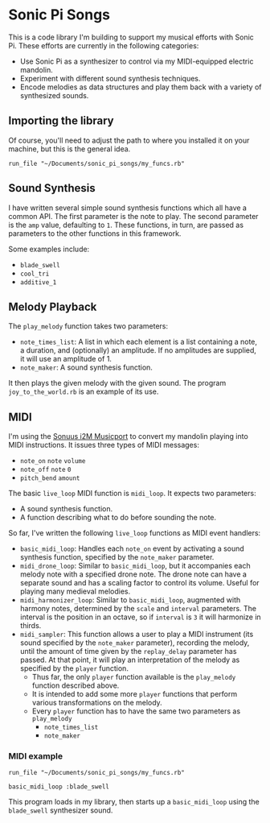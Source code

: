 # Sonic Pi Songs

This is a code library I'm building to support my musical efforts with Sonic
Pi. These efforts are currently in the following categories:
* Use Sonic Pi as a synthesizer to control via my MIDI-equipped electric mandolin.
* Experiment with different sound synthesis techniques.
* Encode melodies as data structures and play them back with a variety of
  synthesized sounds.

## Importing the library

Of course, you'll need to adjust the path to where you installed it on your
machine, but this is the general idea.

```
run_file "~/Documents/sonic_pi_songs/my_funcs.rb"
```

## Sound Synthesis

I have written several simple sound synthesis functions which all have a
common API. The first parameter is the note to play. The second parameter
is the `amp` value, defaulting to `1`. These functions, in turn, are passed
as parameters to the other functions in this framework.

Some examples include:
* `blade_swell`
* `cool_tri`
* `additive_1`

## Melody Playback

The `play_melody` function takes two parameters:
* `note_times_list`: A list in which each element is a list containing a
  note, a duration, and (optionally) an amplitude. If no amplitudes are
  supplied, it will use an amplitude of 1.
* `note_maker`: A sound synthesis function.

It then plays the given melody with the given sound. The program
`joy_to_the_world.rb` is an example of its use.

## MIDI

I'm using the [Sonuus i2M Musicport](https://www.sonuus.com/products_i2m_mp.html) to convert my mandolin playing into MIDI instructions. It issues three types of MIDI messages:
* `note_on` `note` `volume`
* `note_off` `note` `0`
* `pitch_bend` `amount`

The basic `live_loop` MIDI function is `midi_loop`. It expects two parameters:
* A sound synthesis function.
* A function describing what to do before sounding the note.

So far, I've written the following `live_loop` functions as MIDI event handlers:
* `basic_midi_loop`: Handles each `note_on` event by activating a sound
synthesis function, specified by the `note_maker` parameter.
* `midi_drone_loop`: Similar to `basic_midi_loop`, but it accompanies each
melody note with a specified drone note. The drone note can have a separate
sound and has a scaling factor to control its volume. Useful for playing
many medieval melodies.
* `midi_harmonizer_loop`: Similar to `basic_midi_loop`, augmented with 
harmony notes, determined by the `scale` and `interval` parameters. The
interval is the position in an octave, so if `interval` is `3` it will
harmonize in thirds.
* `midi_sampler`: This function allows a user to play a MIDI instrument
(its sound specified by the `note_maker` parameter),
recording the melody, until the amount of time given by the 
`replay_delay` parameter has passed. At that point, it will play an
interpretation of the melody as specified by the `player` function.
  * Thus far, the only `player` function available is the `play_melody` 
    function described above. 
  * It is intended to add some more `player` functions that perform various
    transformations on the melody.
  * Every `player` function has to have the same two parameters as `play_melody`
    * `note_times_list`
    * `note_maker`

### MIDI example

```
run_file "~/Documents/sonic_pi_songs/my_funcs.rb"

basic_midi_loop :blade_swell
```

This program loads in my library, then starts up a `basic_midi_loop` using
the `blade_swell` synthesizer sound.
